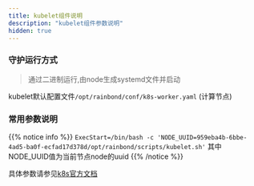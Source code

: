 ```yaml
---
title: kubelet组件说明
description: "kubelet组件参数说明"
hidden: true
---
```



### 守护运行方式

> 通过二进制运行,由node生成systemd文件并启动   

kubelet默认配置文件`/opt/rainbond/conf/k8s-worker.yaml` (计算节点)

### 常用参数说明

{{% notice info %}}
`ExecStart=/bin/bash -c 'NODE_UUID=959eba4b-6bbe-4ad5-ba0f-ecfad17d378d/opt/rainbond/scripts/kubelet.sh'`
其中NODE_UUID值为当前节点node的uuid
{{% /notice %}}

具体参数请参见[k8s官方文档](https://v1-10.docs.kubernetes.io/docs/home/)


